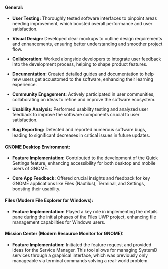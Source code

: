 #### General:

- **User Testing:** Thoroughly tested software interfaces to pinpoint areas needing improvement, which boosted overall performance and user satisfaction.

- **Visual Design:** Developed clear mockups to outline design requirements and enhancements, ensuring better understanding and smoother project flow.

- **Collaboration:** Worked alongside developers to integrate user feedback into the development process, helping to shape product features.

- **Documentation:** Created detailed guides and documentation to help new users get accustomed to the software, enhancing their learning experience.

- **Community Engagement:** Actively participated in user communities, collaborating on ideas to refine and improve the software ecosystem.

- **Usability Analysis:** Performed usability testing and analyzed user feedback to improve the software components crucial to user satisfaction.

- **Bug Reporting:** Detected and reported numerous software bugs, leading to significant decreases in critical issues in future updates.


#### GNOME Desktop Environment:

- **Feature Implementation:** Contributed to the development of the Quick Settings feature, enhancing accessibility for both desktop and mobile users of GNOME.

- **Core App Feedback:** Offered crucial insights and feedback for key GNOME applications like Files (Nautilus), Terminal, and Settings, boosting their usability.


#### Files (Modern File Explorer for Windows):

- **Feature Implementation:** Played a key role in implementing the details pane during the initial phases of the Files UWP project, enhancing file management capabilities for Windows users.

#### Mission Center (Modern Resource Monitor for GNOME):

- **Feature Implementation:** Initiated the feature request and provided ideas for the Service Manager. This tool allows for managing SystemD services through a graphical interface, which was previously only manageable via terminal commands solving a real-world problem.